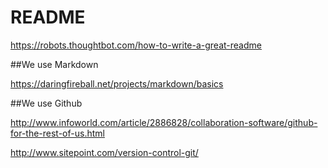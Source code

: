 # README

https://robots.thoughtbot.com/how-to-write-a-great-readme

##We use Markdown

https://daringfireball.net/projects/markdown/basics

##We use Github

http://www.infoworld.com/article/2886828/collaboration-software/github-for-the-rest-of-us.html

http://www.sitepoint.com/version-control-git/
